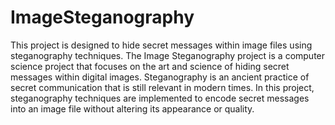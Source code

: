 # ImageSteganography
This project is designed to hide secret messages within image files using steganography techniques.
The Image Steganography project is a computer science project that focuses on the art and science of hiding secret messages within digital images.
Steganography is an ancient practice of secret communication that is still relevant in modern times.
In this project, steganography techniques are implemented to encode secret messages into an image file without altering its appearance or quality.

